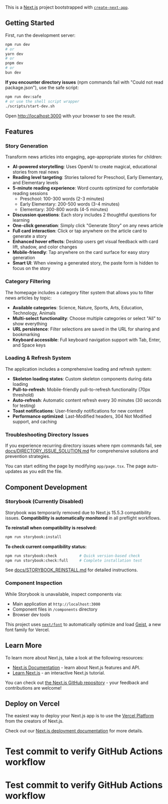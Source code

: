 This is a [Next.js](https://nextjs.org) project bootstrapped with [`create-next-app`](https://github.com/vercel/next.js/tree/canary/packages/create-next-app).

## Getting Started

First, run the development server:

```bash
npm run dev
# or
yarn dev
# or
pnpm dev
# or
bun dev
```

**If you encounter directory issues** (npm commands fail with "Could not read package.json"), use the safe script:

```bash
npm run dev:safe
# or use the shell script wrapper
./scripts/start-dev.sh
```

Open [http://localhost:3000](http://localhost:3000) with your browser to see the result.

## Features

### Story Generation

Transform news articles into engaging, age-appropriate stories for children:

- **AI-powered storytelling**: Uses OpenAI to create magical, educational stories from real news
- **Reading level targeting**: Stories tailored for Preschool, Early Elementary, and Elementary levels
- **5-minute reading experience**: Word counts optimized for comfortable reading sessions
  - Preschool: 100-300 words (2-3 minutes)
  - Early Elementary: 200-500 words (3-4 minutes)
  - Elementary: 300-800 words (4-5 minutes)
- **Discussion questions**: Each story includes 2 thoughtful questions for learning
- **One-click generation**: Simply click "Generate Story" on any news article
- **Full card interaction**: Click or tap anywhere on the article card to generate a story
- **Enhanced hover effects**: Desktop users get visual feedback with card lift, shadow, and color changes
- **Mobile-friendly**: Tap anywhere on the card surface for easy story generation
- **Smart UI**: When viewing a generated story, the paste form is hidden to focus on the story

### Category Filtering

The homepage includes a category filter system that allows you to filter news articles by topic:

- **Available categories**: Science, Nature, Sports, Arts, Education, Technology, Animals
- **Multi-select functionality**: Choose multiple categories or select "All" to show everything
- **URL persistence**: Filter selections are saved in the URL for sharing and bookmarking
- **Keyboard accessible**: Full keyboard navigation support with Tab, Enter, and Space keys

### Loading & Refresh System

The application includes a comprehensive loading and refresh system:

- **Skeleton loading states**: Custom skeleton components during data loading
- **Pull-to-refresh**: Mobile-friendly pull-to-refresh functionality (70px threshold)
- **Auto-refresh**: Automatic content refresh every 30 minutes (30 seconds for testing)
- **Toast notifications**: User-friendly notifications for new content
- **Performance optimized**: Last-Modified headers, 304 Not Modified support, and caching

### Troubleshooting Directory Issues

If you experience recurring directory issues where npm commands fail, see [docs/DIRECTORY_ISSUE_SOLUTION.md](docs/DIRECTORY_ISSUE_SOLUTION.md) for comprehensive solutions and prevention strategies.

You can start editing the page by modifying `app/page.tsx`. The page auto-updates as you edit the file.

## Component Development

### Storybook (Currently Disabled)

Storybook was temporarily removed due to Next.js 15.5.3 compatibility issues. **Compatibility is automatically monitored** in all preflight workflows.

**To reinstall when compatibility is resolved:**

```bash
npm run storybook:install
```

**To check current compatibility status:**

```bash
npm run storybook:check          # Quick version-based check
npm run storybook:check:full     # Complete installation test
```

See [docs/STORYBOOK_REINSTALL.md](docs/STORYBOOK_REINSTALL.md) for detailed instructions.

### Component Inspection

While Storybook is unavailable, inspect components via:

- Main application at `http://localhost:3000`
- Component files in `/components` directory
- Browser dev tools

This project uses [`next/font`](https://nextjs.org/docs/app/building-your-application/optimizing/fonts) to automatically optimize and load [Geist](https://vercel.com/font), a new font family for Vercel.

## Learn More

To learn more about Next.js, take a look at the following resources:

- [Next.js Documentation](https://nextjs.org/docs) - learn about Next.js features and API.
- [Learn Next.js](https://nextjs.org/learn) - an interactive Next.js tutorial.

You can check out [the Next.js GitHub repository](https://github.com/vercel/next.js) - your feedback and contributions are welcome!

## Deploy on Vercel

The easiest way to deploy your Next.js app is to use the [Vercel Platform](https://vercel.com/new?utm_medium=default-template&filter=next.js&utm_source=create-next-app&utm_campaign=create-next-app-readme) from the creators of Next.js.

Check out our [Next.js deployment documentation](https://nextjs.org/docs/app/building-your-application/deploying) for more details.

# Test commit to verify GitHub Actions workflow

# Test commit to verify GitHub Actions workflow
